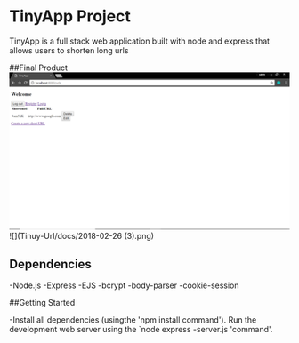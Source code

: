 # TinyApp Project
TinyApp is a full stack web application built with node and express that allows users to shorten long urls

##Final Product
![Main Page](https://github.com/cyaah/Tinuy-Url/blob/master/docs/2018-02-26%20(3).png?raw=true)
![](Tinuy-Url/docs/2018-02-26 (3).png)

## Dependencies

-Node.js
-Express
-EJS
-bcrypt
-body-parser
-cookie-session

##Getting Started

-Install all dependencies (usingthe 'npm install command').
Run the development web server using the `node express -server.js 'command'.

